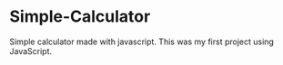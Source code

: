 # Simple-Calculator

Simple calculator made with javascript.
This was my first project using JavaScript.
